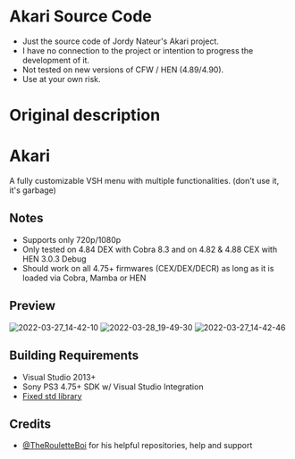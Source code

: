# Akari Source Code
- Just the source code of Jordy Nateur's Akari project.
- I have no connection to the project or intention to progress the development of it.
- Not tested on new versions of CFW / HEN (4.89/4.90).
- Use at your own risk.


# Original description


# Akari
A fully customizable VSH menu with multiple functionalities.
(don't use it, it's garbage)

## Notes
- Supports only 720p/1080p
- Only tested on 4.84 DEX with Cobra 8.3 and on 4.82 & 4.88 CEX with HEN 3.0.3 Debug
- Should work on all 4.75+ firmwares (CEX/DEX/DECR) as long as it is loaded via Cobra, Mamba or HEN

## Preview
![2022-03-27_14-42-10](https://user-images.githubusercontent.com/85250588/160284617-befda427-14ca-463e-9e0f-4ab0ba59707f.png)
![2022-03-28_19-49-30](https://user-images.githubusercontent.com/85250588/160466345-e4620c97-8dec-43ce-8689-09f05189fa98.png)
![2022-03-27_14-42-46](https://user-images.githubusercontent.com/85250588/160284724-191861c3-29e9-4a31-ba99-6e157dc83240.png)

## Building Requirements
- Visual Studio 2013+
- Sony PS3 4.75+ SDK w/ Visual Studio Integration
- [Fixed std library](https://github.com/skiff/libpsutil/releases "Fixed std library")

## Credits
- [@TheRouletteBoi](https://github.com/TheRouletteBoi "TheRouLetteBoi") for his helpful repositories, help and support

